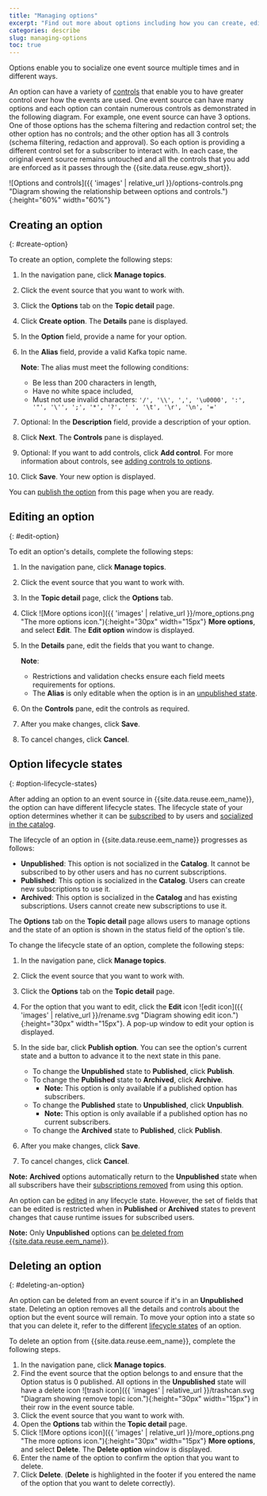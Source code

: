 ```yaml
---
title: "Managing options"
excerpt: "Find out more about options including how you can create, edit and delete options."
categories: describe
slug: managing-options
toc: true
---
```


Options enable you to socialize one event source multiple times and in different ways. 

An option can have a variety of [controls](../../describe/option-controls/) that enable you to have greater control over how the events are used. One event source can have many options and each option can contain numerous controls as demonstrated in the following diagram. For example, one event source can have 3 options. One of those options has the schema filtering and redaction control set; the other option has no controls; and the other option has all 3 controls (schema filtering, redaction and approval). So each option is providing a different control set for a subscriber to interact with. In each case, the original event source remains untouched and all the controls that you add are enforced as it passes through the {{site.data.reuse.egw_short}}. 

![Options and controls]({{ 'images' | relative_url }}/options-controls.png "Diagram showing the relationship between options and controls."){:height="60%" width="60%"}


## Creating an option
{: #create-option}

To create an option, complete the following steps: 

1. In the navigation pane, click **Manage topics**.
1. Click the event source that you want to work with. 
1. Click the **Options** tab on the **Topic detail** page. 
1. Click **Create option**. The **Details** pane is displayed.
1. In the **Option** field, provide a name for your option.
1. In the **Alias** field, provide a valid Kafka topic name.  

   **Note**: The alias must meet the following conditions:
      - Be less than 200 characters in length, 
      - Have no white space included,
      - Must not use invalid characters: `'/', '\\', ',', '\u0000', ':', '"', '\'', ';', '*', '?', ' ', '\t', '\r', '\n', '='`
1. Optional: In the **Description** field, provide a description of your option.
1. Click **Next**. The **Controls** pane is displayed.
1. Optional: If you want to add controls, click **Add control**. For more information about controls, see [adding controls to options](../option-controls).
1. Click **Save**. Your new option is displayed.  

You can [publish the option](../publishing-options) from this page when you are ready.


## Editing an option
{: #edit-option}

To edit an option's details, complete the following steps:

1. In the navigation pane, click **Manage topics**.
1. Click the event source that you want to work with. 
1. In the **Topic detail** page, click the **Options** tab.
1. Click ![More options icon]({{ 'images' | relative_url }}/more_options.png "The more options icon."){:height="30px" width="15px"} **More options**, and select **Edit**. The **Edit option** window is displayed. 
1. In the **Details** pane, edit the fields that you want to change. 

    **Note**: 
    - Restrictions and validation checks ensure each field meets requirements for options.
    - The **Alias** is only editable when the option is in an [unpublished state](#option-lifecycle-states).
1. On the **Controls** pane, edit the controls as required.
1. After you make changes, click **Save**.
1. To cancel changes, click **Cancel**.

## Option lifecycle states
{: #option-lifecycle-states}

After adding an option to an event source in {{site.data.reuse.eem_name}}, the option can have different lifecycle states. The lifecycle state of your option determines whether it can be [subscribed](../../subscribe/subscribing-to-event-endpoints) to by users and [socialized in the catalog](../../subscribe/discovering-event-endpoints).

The lifecycle of an option in {{site.data.reuse.eem_name}} progresses as follows:

- **Unpublished**: This option is not socialized in the **Catalog**. It cannot be subscribed to by other users and has no current subscriptions.
- **Published**: This option is socialized in the **Catalog**. Users can create new subscriptions to use it.
- **Archived**: This option is socialized in the **Catalog** and has existing subscriptions. Users cannot create new subscriptions to use it.

The **Options** tab on the **Topic detail** page allows users to manage options and the state of an option is shown in the status field of the option's tile. 

To change the lifecycle state of an option, complete the following steps:

1. In the navigation pane, click **Manage topics**.
1. Click the event source that you want to work with. 
1. Click the **Options** tab on the **Topic detail** page.
1. For the option that you want to edit, click the **Edit** icon ![edit icon]({{ 'images' | relative_url }}/rename.svg "Diagram showing edit icon."){:height="30px" width="15px"}. A pop-up window to edit your option is displayed.
1. In the side bar, click **Publish option**. You can see the option's current state and a button to advance it to the next state in this pane.

    - To change the **Unpublished** state to **Published**, click **Publish**.
    - To change the **Published** state to **Archived**, click **Archive**.
      - **Note:** This option is only available if a published option has subscribers.
    - To change the **Published** state to **Unpublished**, click **Unpublish**.
      - **Note:** This option is only available if a published option has no current subscribers.
    - To change the **Archived** state to **Published**, click **Publish**.
1. After you make changes, click **Save**.
1. To cancel changes, click **Cancel**.

**Note:** **Archived** options automatically return to the **Unpublished** state when all subscribers have their [subscriptions removed](../managing-user-access-to-topics#removing-subscriptions) from using this option.

An option can be [edited](#edit-option) in any lifecycle state. However, the set of fields that can be edited is restricted when in **Published** or **Archived** states to prevent changes that cause runtime issues for subscribed users.

**Note:** Only **Unpublished** options can [be deleted from {{site.data.reuse.eem_name}}](#deleting-an-option).


## Deleting an option
{: #deleting-an-option}

An option can be deleted from an event source if it's in an **Unpublished** state. Deleting an option removes all the details and controls about the option but the event source will remain. To move your option into a state so that you can delete it, refer to the different [lifecycle states](#option-lifecycle-states) of an option.

To delete an option from {{site.data.reuse.eem_name}}, complete the following steps. 

1. In the navigation pane, click **Manage topics**.
1. Find the event source that the option belongs to and ensure that the Option status is 0 published. All options in the **Unpublished** state will have a delete icon ![trash icon]({{ 'images' | relative_url }}/trashcan.svg "Diagram showing remove topic icon."){:height="30px" width="15px"} in their row in the event source table.
1. Click the event source that you want to work with. 
1. Open the **Options** tab within the **Topic detail** page. 
1. Click ![More options icon]({{ 'images' | relative_url }}/more_options.png "The more options icon."){:height="30px" width="15px"} **More options**, and select **Delete**. The **Delete option** window is displayed. 
1. Enter the name of the option to confirm the option that you want to delete. 
1. Click **Delete**. (**Delete** is highlighted in the footer if you entered the name of the option that you want to delete correctly).
